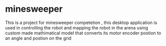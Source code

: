 # minesweeper

This is a project for minesweeper competetion , this desktop application is used in controlling the robot and mapping the robot in the arena using custom made mathimatical model that converts its motor encoder postion to an angle and postion on the grid
